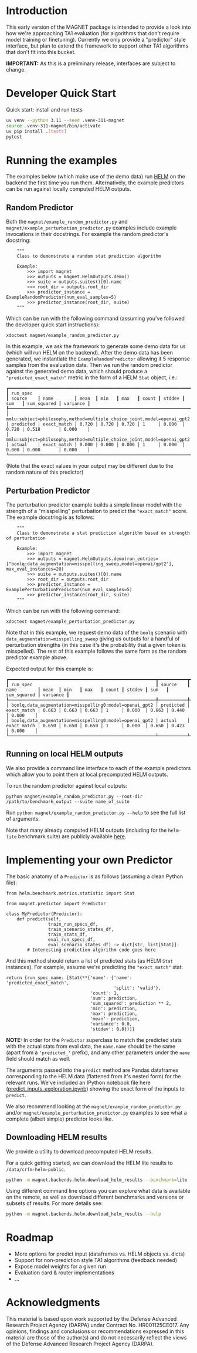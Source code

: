 # Introduction

This early version of the MAGNET package is intended to provide a look into how we're approaching TA1 evaluation (for algorithms that don't require model training or finetuning).  Currently we only provide a "predictor" style interface, but plan to extend the framework to support other TA1 algorithms that don't fit into this bucket.

**IMPORTANT:** As this is a preliminary release, interfaces are subject to change.

# Developer Quick Start

Quick start: install and run tests

```bash
uv venv --python 3.11 --seed .venv-311-magnet
source .venv-311-magnet/bin/activate
uv pip install .[tests]
pytest
```

# Running the examples

The examples below (which make use of the demo data) run [HELM](https://github.com/stanford-crfm/helm) on the backend the first time you run them.  Alternatively, the example predictors can be run against locally computed HELM outputs.

## Random Predictor

Both the `magnet/example_random_predictor.py` and `magnet/example_perturbation_predictor.py` examples include example invocations in their docstrings.  For example the random predictor's docstring:

```
    """
    Class to demonstrate a random stat prediction algorithm

    Example:
        >>> import magnet
        >>> outputs = magnet.HelmOutputs.demo()
        >>> suite = outputs.suites()[0].name
        >>> root_dir = outputs.root_dir
        >>> predictor_instance = ExampleRandomPredictor(num_eval_samples=5)
        >>> predictor_instance(root_dir, suite)
    """
```

Which can be run with the following command (assuming you've followed the developer quick start instructions):

```
xdoctest magnet/example_random_predictor.py
```

In this example, we ask the framework to generate some demo data for us (which will run HELM on the backend).  After the demo data has been generated, we instantiate the `ExampleRandomPredictor` allowing it 5 response samples from the evaluation data.  Then we run the random predictor against the generated demo data, which should produce a `"predicted_exact_match"` metric in the form of a HELM `Stat` object, i.e.:

```
┏━━━━━━━━━━━━━━━━━━━━━━━━━━━━━━━━━━━━━━━━━━━━━━━━━━━━━━━━━━━━━━━━━━━━━━━━┳━━━━━━━━━━━┳━━━━━━━━━━━━━┳━━━━━━━┳━━━━━━━┳━━━━━━━┳━━━━━━━┳━━━━━━━━┳━━━━━━━┳━━━━━━━━━━━━━┳━━━━━━━━━━┓
┃ run_spec                                                               ┃ source    ┃ name        ┃ mean  ┃ min   ┃ max   ┃ count ┃ stddev ┃ sum   ┃ sum_squared ┃ variance ┃
┡━━━━━━━━━━━━━━━━━━━━━━━━━━━━━━━━━━━━━━━━━━━━━━━━━━━━━━━━━━━━━━━━━━━━━━━━╇━━━━━━━━━━━╇━━━━━━━━━━━━━╇━━━━━━━╇━━━━━━━╇━━━━━━━╇━━━━━━━╇━━━━━━━━╇━━━━━━━╇━━━━━━━━━━━━━╇━━━━━━━━━━┩
│ mmlu:subject=philosophy,method=multiple_choice_joint,model=openai_gpt2 │ predicted │ exact_match │ 0.720 │ 0.720 │ 0.720 │ 1     │ 0.000  │ 0.720 │ 0.518       │ 0.000    │
│ mmlu:subject=philosophy,method=multiple_choice_joint,model=openai_gpt2 │ actual    │ exact_match │ 0.000 │ 0.000 │ 0.000 │ 1     │ 0.000  │ 0.000 │ 0.000       │ 0.000    │
└────────────────────────────────────────────────────────────────────────┴───────────┴─────────────┴───────┴───────┴───────┴───────┴────────┴───────┴─────────────┴──────────┘
```

(Note that the exact values in your output may be different due to the random nature of this predictor)

## Perturbation Predictor

The perturbation predictor example builds a simple linear model with the strength of a "misspelling" perturbation to predict the `"exact_match"` score.  The example docstring is as follows:

```
    """
    Class to demonstrate a stat prediction algorithm based on strength of perturbation

    Example:
        >>> import magnet
        >>> outputs = magnet.HelmOutputs.demo(run_entries=["boolq:data_augmentation=misspelling_sweep,model=openai/gpt2"], max_eval_instances=20)
        >>> suite = outputs.suites()[0].name
        >>> root_dir = outputs.root_dir
        >>> predictor_instance = ExamplePerturbationPredictor(num_eval_samples=5)
        >>> predictor_instance(root_dir, suite)
    """
```

Which can be run with the following command:

```
xdoctest magnet/example_perturbation_predictor.py
```

Note that in this example, we request demo data of the `boolq` scenario with `data_augmentation=misspelling_sweep` giving us outputs for a handful of perturbation strengths (in this case it's the probability that a given token is misspelled).  The rest of this example follows the same form as the random predictor example above.

Expected output for this example is:

```
┏━━━━━━━━━━━━━━━━━━━━━━━━━━━━━━━━━━━━━━━━━━━━━━━━━━━━━━━━┳━━━━━━━━━━━┳━━━━━━━━━━━━━┳━━━━━━━┳━━━━━━━┳━━━━━━━┳━━━━━━━┳━━━━━━━━┳━━━━━━━┳━━━━━━━━━━━━━┳━━━━━━━━━━┓
┃ run_spec                                               ┃ source    ┃ name        ┃ mean  ┃ min   ┃ max   ┃ count ┃ stddev ┃ sum   ┃ sum_squared ┃ variance ┃
┡━━━━━━━━━━━━━━━━━━━━━━━━━━━━━━━━━━━━━━━━━━━━━━━━━━━━━━━━╇━━━━━━━━━━━╇━━━━━━━━━━━━━╇━━━━━━━╇━━━━━━━╇━━━━━━━╇━━━━━━━╇━━━━━━━━╇━━━━━━━╇━━━━━━━━━━━━━╇━━━━━━━━━━┩
│ boolq,data_augmentation=misspelling0:model=openai_gpt2 │ predicted │ exact_match │ 0.663 │ 0.663 │ 0.663 │ 1     │ 0.000  │ 0.663 │ 0.440       │ 0.000    │
│ boolq,data_augmentation=misspelling0:model=openai_gpt2 │ actual    │ exact_match │ 0.650 │ 0.650 │ 0.650 │ 1     │ 0.000  │ 0.650 │ 0.423       │ 0.000    │
└────────────────────────────────────────────────────────┴───────────┴─────────────┴───────┴───────┴───────┴───────┴────────┴───────┴─────────────┴──────────┘
```

## Running on local HELM outputs

We also provide a command line interface to each of the example
predictors which allow you to point them at local precomputed HELM
outputs.

To run the random predictor against local outputs:
```
python magnet/example_random_predictor.py --root-dir /path/to/benchmark_output --suite name_of_suite
```

Run `python magnet/example_random_predictor.py --help` to see the full
list of arguments.

Note that many already computed HELM outputs (including for the `helm-lite` benchmark suite) are publicly available [here](https://console.cloud.google.com/storage/browser/crfm-helm-public).

# Implementing your own Predictor

The basic anatomy of a `Predictor` is as follows (assuming a clean Python file):

```
from helm.benchmark.metrics.statistic import Stat

from magnet.predictor import Predictor

class MyPredictor(Predictor):
    def predict(self,
                train_run_specs_df,
                train_scenario_states_df,
                train_stats_df,
                eval_run_specs_df,
                eval_scenario_states_df) -> dict[str, list[Stat]]:
        # Interesting prediction algorithm code goes here
```

And this method should return a list of predicted stats (as HELM `Stat`
instances).  For example, assume we're predicting the `"exact_match"`
stat:

```
return {run_spec_name: [Stat(**{'name': {'name': 'predicted_exact_match',
                                         'split': 'valid'},
                                'count': 1,
                                'sum': prediction,
                                'sum_squared': prediction ** 2,
                                'min': prediction,
                                'max': prediction,
                                'mean': prediction,
                                'variance': 0.0,
                                'stddev': 0.0})]}
```

**NOTE:** In order for the `Predictor` superclass to match the predicted stats with the actual stats from eval data, the `name.name` should be the same (apart from a `'predicted_'` prefix), and any other parameters under the `name` field should match as well.

The arguments passed into the `predict` method are Pandas dataframes corresponding to the HELM data (flattened from it's nested form) for the relevant runs.  We've included an IPython notebook file here ([predict_inputs_exploration.ipynb](./predict_inputs_exploration.ipynb)) showing the exact form of the inputs to `predict`.

We also recommend looking at the `magnet/example_random_predictor.py` and/or `magnet/example_perturbation_predictor.py` examples to see what a complete (albeit simple) predictor looks like.

## Downloading HELM results

We provide a utility to download precomputed HELM results. 

For a quick getting started, we can download the HELM lite results to `/data/crfm-helm-public`.

```bash
python -m magnet.backends.helm.download_helm_results --benchmark=lite --version=v1.13.0 --download-dir /data/crfm-helm-public
```

Using different command line options you can explore what data is available on
the remote, as well as download different benchmarks and versions or subsets of
results. For more details see:

```bash
python -m magnet.backends.helm.download_helm_results --help
```

# Roadmap

- More options for predict input (dataframes vs. HELM objects vs. dicts)
- Support for non-prediction style TA1 algorithms (feedback needed)
- Expose model weights for a given run
- Evaluation card & router implementations
- ...

# Acknowledgments

This material is based upon work supported by the Defense Advanced
Research Project Agency (DARPA) under Contract No. HR001125CE017. Any
opinions, findings and conclusions or recommendations expressed in
this material are those of the author(s) and do not necessarily
reflect the views of the Defense Advanced Research Project Agency
(DARPA).
